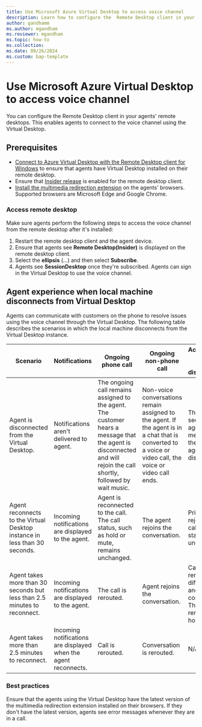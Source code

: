 ```yaml
---
title: Use Microsoft Azure Virtual Desktop to access voice channel
description: Learn how to configure the  Remote Desktop client in your agents remote desktop to enable agents to connect to the voice channel using Azure Virtual Desktop.
author: gandhamm
ms.author: mgandham
ms.reviewer: mgandham
ms.topic: how-to 
ms.collection: 
ms.date: 09/26/2024
ms.custom: bap-template 
---
```


# Use Microsoft Azure Virtual Desktop to access voice channel

You can configure the Remote Desktop client in your agents' remote desktops. This enables agents to connect to the voice channel using the Virtual Desktop. 

## Prerequisites

- [Connect to Azure Virtual Desktop with the Remote Desktop client for Windows](/azure/virtual-desktop/users/connect-windows?pivots=remote-desktop-msi#download-and-install-the-remote-desktop-client-msi) to ensure that agents have Virtual Desktop installed on their remote desktop.
- Ensure that [Insider release](/azure/virtual-desktop/users/client-features-windows?pivots=remote-desktop-msi#enable-insider-releases) is enabled for the remote desktop client.
- [Install the multimedia redirection extension](/azure/virtual-desktop/multimedia-redirection) on the agents' browsers. Supported browsers are Microsoft Edge and Google Chrome.

### Access remote desktop

Make sure agents perform the following steps to access the voice channel from the remote desktop after it's installed:

1. Restart the remote desktop client and the agent device.
1. Ensure that agents see **Remote Desktop(Insider)** is displayed on the remote desktop client.
1. Select the **ellipsis** (…) and then select **Subscribe**. 
1. Agents see **SessionDesktop** once they're subscribed. Agents can sign in the Virtual Desktop to use the voice channel.

## Agent experience when local machine disconnects from Virtual Desktop

Agents can communicate with customers on the phone to resolve issues using the voice channel through the Virtual Desktop. The following table describes the scenarios in which the local machine disconnects from the Virtual Desktop instance.

| **Scenario**                                                                 | **Notifications**                                  | **Ongoing phone call**                                                                                                      | **Ongoing non-phone call**                                                                                                 | **Active consult (primary agent disconnected)**                                                                               | **Active consult (secondary agent disconnected)**                                                                          | **Transfer**                                                                                      |
|------------------------------------------------------------------------------|---------------------------------------------------|-----------------------------------------------------------------------------------------------------------------------------|-----------------------------------------------------------------------------------------------------------------------------|--------------------------------------------------------------------------------------------------------------------------------|--------------------------------------------------------------------------------------------------------------------------------|-------------------------------------------------------------------------------------------------|
| Agent is disconnected from the Virtual Desktop.                        | Notifications aren't delivered to agent.          | The ongoing call remains assigned to the agent. The customer hears a message that the agent is disconnected and will rejoin the call shortly, followed by wait music. | Non-voice conversations remain assigned to the agent. If the agent is in a chat that is converted to a voice or video call, the voice or video call ends. | The secondary agent hears a message that the primary agent is disconnected.                                                   | The call ends for the secondary agent.                                                                                       | N/A                                                                                                     |
| Agent reconnects to the Virtual Desktop instance in less than 30 seconds. | Incoming notifications are displayed to the agent. | Agent is reconnected to the call. The call status, such as hold or mute, remains unchanged.                                  | The agent rejoins the conversation.                                                                                         | Primary agent rejoins the call. The call status remains unchanged.                                                           | The call ends for the secondary agent.                                                                                       | Call is transferred. The agent is connected to the call if the transfer fails.                                                |
| Agent takes more than 30 seconds but less than 2.5 minutes to reconnect.     | Incoming notifications are displayed to the agent. | The call is rerouted.                                                                                                        | Agent rejoins the conversation.                                                                                            | Call gets rerouted to a different agent and the consult ends. The customer remains on hold.                                  | Call ends for the secondary agent.                                                                                           | Call is rerouted if the transfer fails.                                                                                       |
| Agent takes more than 2.5 minutes to reconnect.                              | Incoming notifications are displayed when the agent reconnects. | Call is rerouted.                                                                                                            | Conversation is rerouted.                                                                                                   | N/A                                                                                                                          | Consult ends for the secondary agent.                                                                                       | Call is rerouted.                                                                                                             |

### Best practices

Ensure that the agents using the Virtual Desktop have the latest version of the multimedia redirection extension installed on their browsers. If they don't have the latest version, agents see error messages whenever they are in a call.